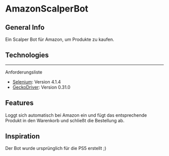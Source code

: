 # AmazonScalperBot
## General Info
Ein Scalper Bot für Amazon, um Produkte zu kaufen.

## Technologies
*** 
Anforderungsliste
* [Selenium](https://github.com/SeleniumHQ/selenium/releases/download/selenium-4.1.0/selenium-server-4.1.4.jar): Version 4.1.4 
* [GeckoDriver](https://github.com/mozilla/geckodriver/releases): Version 0.31.0

## Features
Loggt sich automatisch bei Amazon ein und fügt das entsprechende Produkt in den Warenkorb und schließt die Bestellung ab.

## Inspiration
Der Bot wurde ursprünglich für die PS5 erstellt ;)
